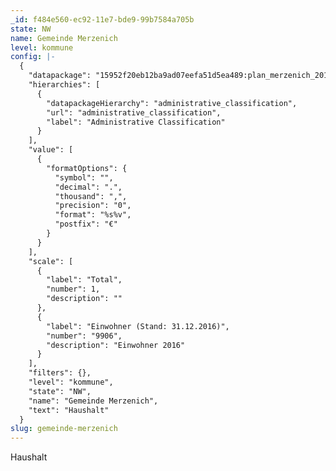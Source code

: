 ```yaml
---
_id: f484e560-ec92-11e7-bde9-99b7584a705b
state: NW
name: Gemeinde Merzenich
level: kommune
config: |-
  {
    "datapackage": "15952f20eb12ba9ad07eefa51d5ea489:plan_merzenich_2015",
    "hierarchies": [
      {
        "datapackageHierarchy": "administrative_classification",
        "url": "administrative_classification",
        "label": "Administrative Classification"
      }
    ],
    "value": [
      {
        "formatOptions": {
          "symbol": "",
          "decimal": ".",
          "thousand": ",",
          "precision": "0",
          "format": "%s%v",
          "postfix": "€"
        }
      }
    ],
    "scale": [
      {
        "label": "Total",
        "number": 1,
        "description": ""
      },
      {
        "label": "Einwohner (Stand: 31.12.2016)",
        "number": "9906",
        "description": "Einwohner 2016"
      }
    ],
    "filters": {},
    "level": "kommune",
    "state": "NW",
    "name": "Gemeinde Merzenich",
    "text": "Haushalt"
  }
slug: gemeinde-merzenich
---
```

Haushalt

